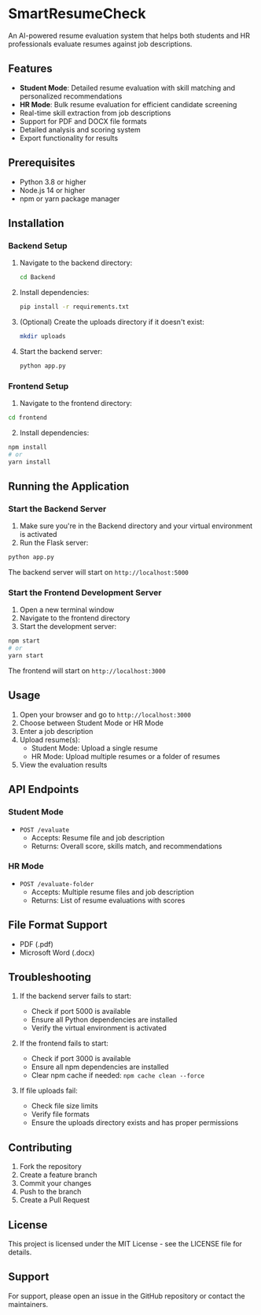 # SmartResumeCheck

An AI-powered resume evaluation system that helps both students and HR professionals evaluate resumes against job descriptions.

## Features

- **Student Mode**: Detailed resume evaluation with skill matching and personalized recommendations
- **HR Mode**: Bulk resume evaluation for efficient candidate screening
- Real-time skill extraction from job descriptions
- Support for PDF and DOCX file formats
- Detailed analysis and scoring system
- Export functionality for results

## Prerequisites

- Python 3.8 or higher
- Node.js 14 or higher
- npm or yarn package manager

## Installation

### Backend Setup

1. Navigate to the backend directory:
   ```bash
   cd Backend
   ```
2. Install dependencies:
   ```bash
   pip install -r requirements.txt
   ```
3. (Optional) Create the uploads directory if it doesn't exist:
   ```bash
   mkdir uploads
   ```
4. Start the backend server:
   ```bash
   python app.py
   ```

### Frontend Setup

1. Navigate to the frontend directory:
```bash
cd frontend
```

2. Install dependencies:
```bash
npm install
# or
yarn install
```

## Running the Application

### Start the Backend Server

1. Make sure you're in the Backend directory and your virtual environment is activated
2. Run the Flask server:
```bash
python app.py
```
The backend server will start on `http://localhost:5000`

### Start the Frontend Development Server

1. Open a new terminal window
2. Navigate to the frontend directory
3. Start the development server:
```bash
npm start
# or
yarn start
```
The frontend will start on `http://localhost:3000`

## Usage

1. Open your browser and go to `http://localhost:3000`
2. Choose between Student Mode or HR Mode
3. Enter a job description
4. Upload resume(s):
   - Student Mode: Upload a single resume
   - HR Mode: Upload multiple resumes or a folder of resumes
5. View the evaluation results

## API Endpoints

### Student Mode
- `POST /evaluate`
  - Accepts: Resume file and job description
  - Returns: Overall score, skills match, and recommendations

### HR Mode
- `POST /evaluate-folder`
  - Accepts: Multiple resume files and job description
  - Returns: List of resume evaluations with scores

## File Format Support

- PDF (.pdf)
- Microsoft Word (.docx)

## Troubleshooting

1. If the backend server fails to start:
   - Check if port 5000 is available
   - Ensure all Python dependencies are installed
   - Verify the virtual environment is activated

2. If the frontend fails to start:
   - Check if port 3000 is available
   - Ensure all npm dependencies are installed
   - Clear npm cache if needed: `npm cache clean --force`

3. If file uploads fail:
   - Check file size limits
   - Verify file formats
   - Ensure the uploads directory exists and has proper permissions

## Contributing

1. Fork the repository
2. Create a feature branch
3. Commit your changes
4. Push to the branch
5. Create a Pull Request

## License

This project is licensed under the MIT License - see the LICENSE file for details.

## Support

For support, please open an issue in the GitHub repository or contact the maintainers.
